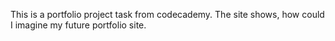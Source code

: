 This is a portfolio project task from codecademy.
The site shows, how could I imagine my future portfolio site.